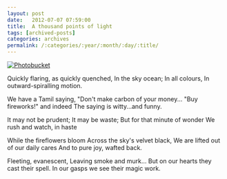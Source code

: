 ```yaml
---
layout: post
date:	2012-07-07 07:59:00
title:  A thousand points of light
tags: [archived-posts]
categories: archives
permalink: /:categories/:year/:month/:day/:title/
---
```

<a href="http://s1264.photobucket.com/albums/jj483/mnypx/?action=view&amp;current=IMG_8426.jpg" target="_blank"><img src="http://i1264.photobucket.com/albums/jj483/mnypx/IMG_8426.jpg" border="0" alt="Photobucket"></a>

Quickly flaring, as quickly quenched,
In the sky ocean;
In all colours,
In outward-spiralling motion.

We have a Tamil saying,
"Don't make carbon of your money...
"Buy fireworks!" and indeed
The saying is witty...and funny.

It may not be prudent;
It may be waste;
But for that minute of wonder
We rush and watch, in haste

While the fireflowers bloom
Across the sky's velvet black,
We are lifted out of our daily cares
And to pure joy, wafted back.

Fleeting, evanescent,
Leaving smoke and murk...
But on our hearts they cast their spell.
In our gasps we see their magic work.
